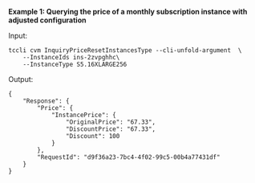 **Example 1: Querying the price of a monthly subscription instance with adjusted configuration**



Input: 

```
tccli cvm InquiryPriceResetInstancesType --cli-unfold-argument  \
    --InstanceIds ins-2zvpghhc\
    --InstanceType S5.16XLARGE256
```

Output: 
```
{
    "Response": {
        "Price": {
            "InstancePrice": {
                "OriginalPrice": "67.33",
                "DiscountPrice": "67.33",
                "Discount": 100
            }
        },
        "RequestId": "d9f36a23-7bc4-4f02-99c5-00b4a77431df"
    }
}
```

